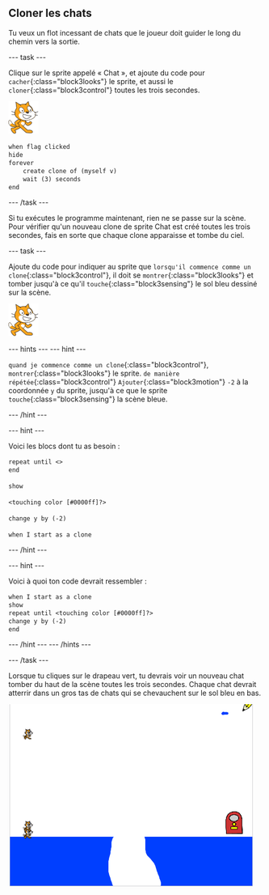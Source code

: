 ## Cloner les chats

Tu veux un flot incessant de chats que le joueur doit guider le long du chemin vers la sortie.

\--- task \---

Clique sur le sprite appelé « Chat », et ajoute du code pour `cacher`{:class="block3looks"} le sprite, et aussi le `cloner`{:class="block3control"} toutes les trois secondes.

![Sprite Chat](images/cat-sprite.png)

```blocks3
when flag clicked
hide
forever
    create clone of (myself v)
    wait (3) seconds
end
```

\--- /task \---

Si tu exécutes le programme maintenant, rien ne se passe sur la scène. Pour vérifier qu'un nouveau clone de sprite Chat est créé toutes les trois secondes, fais en sorte que chaque clone apparaisse et tombe du ciel.

\--- task \---

Ajoute du code pour indiquer au sprite que `lorsqu'il commence comme un clone`{:class="block3control"}, il doit se `montrer`{:class="block3looks"} et tomber jusqu'à ce qu'il `touche`{:class="block3sensing"} le sol bleu dessiné sur la scène.

![Sprite Chat](images/cat-sprite.png)

\--- hints \--- \--- hint \---

`quand je commence comme un clone`{:class="block3control"}, `montrer`{:class="block3looks"} le sprite. `de manière répétée`{:class="block3control"} `Ajouter`{:class="block3motion"} `-2` à la coordonnée `y` du sprite, jusqu'à ce que le sprite `touche`{:class="block3sensing"} la scène bleue.

\--- /hint \---

\--- hint \---

Voici les blocs dont tu as besoin :

```blocks3
repeat until <>
end

show

<touching color [#0000ff]?>

change y by (-2)

when I start as a clone
```

\--- /hint \---

\--- hint \---

Voici à quoi ton code devrait ressembler :

```blocks3
when I start as a clone
show
repeat until <touching color [#0000ff]?>
change y by (-2)
end
```

\--- /hint \--- \--- /hints \---

\--- /task \---

Lorsque tu cliques sur le drapeau vert, tu devrais voir un nouveau chat tomber du haut de la scène toutes les trois secondes. Chaque chat devrait atterrir dans un gros tas de chats qui se chevauchent sur le sol bleu en bas.

![Chats qui tombent](images/falling-cats.png)